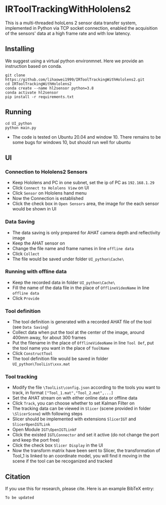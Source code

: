 # IRToolTrackingWithHololens2

This is a multi-threaded holoLens 2 sensor data transfer system, implemented in Python via TCP socket connection, enabled the acquisition of the sensors' data at a high frame rate and with low latency. 

## Installing
We suggest using a virtual python environmnet. Here we provide an instruction based on conda.
```
git clone https://github.com/lihaowei1999/IRToolTrackingWithHololens2.git
cd IRToolTrackingWithHololens2
conda create --name hl2sensor python=3.8
conda activate hl2sensor
pip install -r requirements.txt
```

## Running
```
cd UI_python
python main.py
```
- The code is tested on Ubuntu 20.04 and window 10. There remains to be some bugs for windows 10, but should run well for ubuntu
 
## UI
### Connection to Hololens2 Sensors
- Keep Hololens and PC in one subnet, set the ip of PC as `192.168.1.29`
- Click `Connect to Hololens View` on UI
- Click `Sensor` on Hololens hand menu
- Now the Connection is established
- Click the check box in `Open Sensors` area, the image for the each sensor would be shown in UI

### Data Saving
- The data saving is only prepared for AHAT camera depth and reflectivity image
- Keep the AHAT sensor on
- Change the file name and frame names in line `offline data`
- Click `Collect`
- The file would be saved under folder `UI_python\Cache\`

### Running with offline data
- Keep the recorded data in folder `UI_python\Cache\`
- Fill the name of the data file in the place of `OfflineVideoName` in line `offline data`
- Click `Provide`

### Tool definition
- The tool definition is generated with a recorded AHAT file of the tool (see `Data Saving`)
- Collect data when put the tool at the center of the image, around 400mm away, for about 300 frames
- Put the filename in the place of `OfflineVideoName` in line `Tool Def`, put the tool name you want in the place of `ToolName`
- Click `ConstructTool`
- The tool definition file would be saved in folder `UI_python\ToolList\xxx.mat`

### Tool tracking
- Modify the file `\ToolList\config.json` according to the tools you want to track, in format `["Tool_1.mat","Tool_2.mat",...]`
- Set the AHAT stream on with either online data or offline data
- Click `Track`, you can choose whether to set Kalman Filter on
- The tracking data can be viewed in `Slicer` (scene provided in folder `\SlicerScene`) with following steps
- Slicer should be implemented with extensions `SlicerIGT` and `SlicerOpenIGTLink`
- Open Module `IGT\OpenIGTLinkF`
- Click the existed `IGTLConnector` and set it active (do not change the port and keep the port free)
- Click the check box `Slicer Display` in the UI
- Now the transform matrix have been sent to Slicer, the transformation of Tool_1 is linked to an coordinate model, you will find it moving in the scene if the tool can be recoganized and tracked


## Citation
If you use this for research, please cite. Here is an example BibTeX entry:
```
To be updated
```